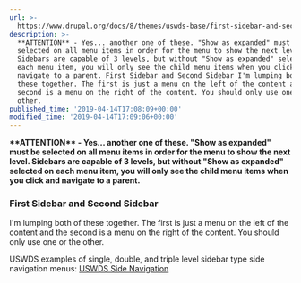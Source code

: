 ```yaml
---
url: >-
  https://www.drupal.org/docs/8/themes/uswds-base/first-sidebar-and-second-sidebar
description: >-
  **ATTENTION** - Yes... another one of these. "Show as expanded" must be
  selected on all menu items in order for the menu to show the next level.
  Sidebars are capable of 3 levels, but without "Show as expanded" selected on
  each menu item, you will only see the child menu items when you click and
  navigate to a parent. First Sidebar and Second Sidebar I'm lumping both of
  these together. The first is just a menu on the left of the content and the
  second is a menu on the right of the content. You should only use one or the
  other.
published_time: '2019-04-14T17:08:09+00:00'
modified_time: '2019-04-14T17:09:06+00:00'
---
```

**\*\*ATTENTION\*\* - Yes... another one of these. "Show as expanded" must be selected on all menu items in order for the menu to show the next level. Sidebars are capable of 3 levels, but without "Show as expanded" selected on each menu item, you will only see the child menu items when you click and navigate to a parent.**

### First Sidebar and Second Sidebar

I'm lumping both of these together. The first is just a menu on the left of the content and the second is a menu on the right of the content. You should only use one or the other.

USWDS examples of single, double, and triple level sidebar type side navigation menus: [USWDS Side Navigation](https://v2.designsystem.digital.gov/components/sidenav/)